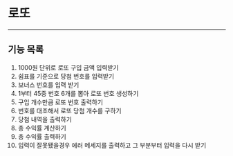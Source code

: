 # 로또
---
## 기능 목록
1. 1000원 단위로 로또 구입 금액 입력받기
2. 쉼표를 기준으로 당첨 번호를 입력받기
3. 보너스 번호를 입력 받기
4. 1부터 45중 번호 6개를 뽑아 로또 번호 생성하기
5. 구입 개수만큼 로또 번호 출력하기
6. 번호를 대조해서 로또 당첨 개수를 구하기
7. 당첨 내역을 출력하기
8. 총 수익률 계산하기
9. 총 수익률 출력하기
10. 입력이 잘못됐을경우 에러 메세지를 출력하고 그 부분부터 입력을 다시 받기